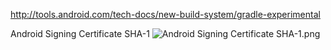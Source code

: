 
http://tools.android.com/tech-docs/new-build-system/gradle-experimental

Android Signing Certificate SHA-1
![Android Signing Certificate SHA-1.png](https://goo.gl/photos/QcLnfF1sygbLWG3e7)
